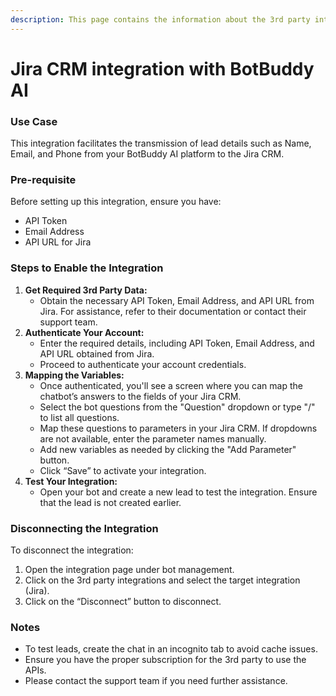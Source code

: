 ```yaml
---
description: This page contains the information about the 3rd party integrations.
---
```


# Jira CRM integration with BotBuddy AI

### Use Case

This integration facilitates the transmission of lead details such as Name, Email, and Phone from your BotBuddy AI platform to the Jira CRM.

### Pre-requisite

Before setting up this integration, ensure you have:

* API Token
* Email Address
* API URL for Jira

### Steps to Enable the Integration

1. **Get Required 3rd Party Data:**
   * Obtain the necessary API Token, Email Address, and API URL from Jira. For assistance, refer to their documentation or contact their support team.
2. **Authenticate Your Account:**
   * Enter the required details, including API Token, Email Address, and API URL obtained from Jira.
   * Proceed to authenticate your account credentials.
3. **Mapping the Variables:**
   * Once authenticated, you'll see a screen where you can map the chatbot’s answers to the fields of your Jira CRM.
   * Select the bot questions from the "Question" dropdown or type "/" to list all questions.
   * Map these questions to parameters in your Jira CRM. If dropdowns are not available, enter the parameter names manually.
   * Add new variables as needed by clicking the "Add Parameter" button.
   * Click “Save” to activate your integration.
4. **Test Your Integration:**
   * Open your bot and create a new lead to test the integration. Ensure that the lead is not created earlier.

### Disconnecting the Integration

To disconnect the integration:

1. Open the integration page under bot management.
2. Click on the 3rd party integrations and select the target integration (Jira).
3. Click on the “Disconnect” button to disconnect.

### Notes

* To test leads, create the chat in an incognito tab to avoid cache issues.
* Ensure you have the proper subscription for the 3rd party to use the APIs.
* Please contact the support team if you need further assistance.
